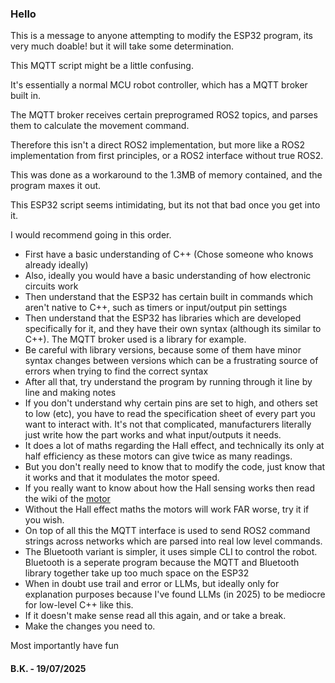 ### Hello

This is a message to anyone attempting to modify the ESP32 program, its very much doable! but it will take some determination.

This MQTT script might be a little confusing.

It's essentially a normal MCU robot controller, which has a MQTT broker built in.

The MQTT broker receives certain preprogramed ROS2 topics, and parses them to calculate the movement command.

Therefore this isn't a direct ROS2 implementation, but more like a ROS2 implementation from first principles, or a ROS2 interface without true ROS2.

This was done as a workaround to the 1.3MB of memory contained, and the program maxes it out.

This ESP32 script seems intimidating, but its not that bad once you get into it.

I would recommend going in this order.
- First have a basic understanding of C++ (Chose someone who knows already ideally)
- Also, ideally you would have a basic understanding of how electronic circuits work
- Then understand that the ESP32 has certain built in commands which aren't native to C++, such as timers or input/output pin settings
- Then understand that the ESP32 has libraries which are developed specifically for it, and they have their own syntax (although its similar to C++). The MQTT broker used is a library for example.
- Be careful with library versions, because some of them have minor syntax changes between versions which can be a frustrating source of errors when trying to find the correct syntax
- After all that, try understand the program by running through it line by line and making notes
- If you don't understand why certain pins are set to high, and others set to low (etc), you have to read the specification sheet of every part you want to interact with. It's not that complicated, manufacturers literally just write how the part works and what input/outputs it needs.
- It does a lot of maths regarding the Hall effect, and technically its only at half efficiency as these motors can give twice as many readings.
- But you don't really need to know that to modify the code, just know that it works and that it modulates the motor speed.
- If you really want to know about how the Hall sensing works then read the wiki of the [motor](http://www.cqrobot.wiki/index.php/DC_Gearmotor_SKU:_CQR37D) 
- Without the Hall effect maths the motors will work FAR worse, try it if you wish.
- On top of all this the MQTT  interface is used to send ROS2 command strings across networks which are parsed into real low level commands.
- The Bluetooth variant is simpler, it uses simple CLI to control the robot. Bluetooth is a seperate program because the MQTT and Bluetooth library together take up too much space on the ESP32
- When in doubt use trail and error or LLMs, but ideally only for explanation purposes because I've found LLMs (in 2025) to be mediocre for low-level C++ like this.
- If it doesn't make sense read all this again, and or take a break.
- Make the changes you need to.

Most importantly have fun

#### B.K. - 19/07/2025
